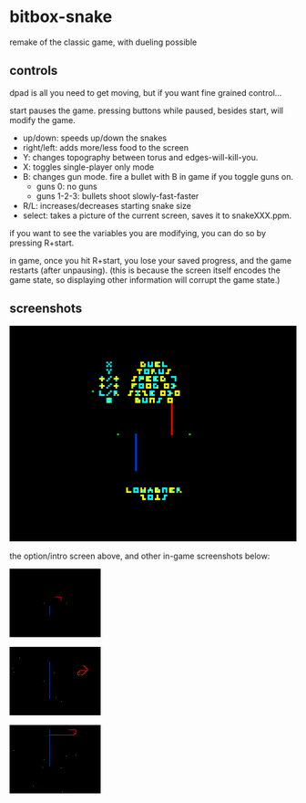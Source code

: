 # bitbox-snake
remake of the classic game, with dueling possible


## controls

dpad is all you need to get moving, but if you want fine grained control...

start pauses the game.  pressing buttons while paused, besides start, will modify the game.
* up/down:  speeds up/down the snakes
* right/left:  adds more/less food to the screen
* Y:  changes topography between torus and edges-will-kill-you.
* X:  toggles single-player only mode
* B:  changes gun mode.  fire a bullet with B in game if you toggle guns on.
  * guns 0:  no guns
  * guns 1-2-3:  bullets shoot slowly-fast-faster
* R/L:  increases/decreases starting snake size
* select:  takes a picture of the current screen, saves it to snakeXXX.ppm.

if you want to see the variables you are modifying, you can do so by pressing R+start.

in game, once you hit R+start, you lose your saved progress, and the game restarts 
(after unpausing).  (this is because the screen itself encodes the game state, so 
displaying other information will corrupt the game state.)

## screenshots

![option screen](https://raw.githubusercontent.com/lowagner/bitbox-snake/master/snake986.png)

the option/intro screen above, and other in-game screenshots below:

![in game action](https://raw.githubusercontent.com/lowagner/bitbox-snake/master/snake383.png)

![in game action](https://raw.githubusercontent.com/lowagner/bitbox-snake/master/snake593.png)

![in game action](https://raw.githubusercontent.com/lowagner/bitbox-snake/master/snake747.png)


